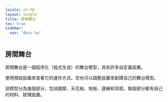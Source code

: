 ```yaml
---
locale: zh-TW
layout: single
title: 房間舞台
toc: true
sidebar:
  nav: "docs-tw"
---
```

## 房間舞台

房間舞台是一個程序化（程式生成）的舞台模型，具有許多自定義設置。

使用預設設置來查看它的運作方式。您也可以調整設置來創建自己的舞台模型。

該模型分為幾個部分，包括牆壁、天花板、地板、邊緣和背部。每個部分都有自己的材料、紋理設置。